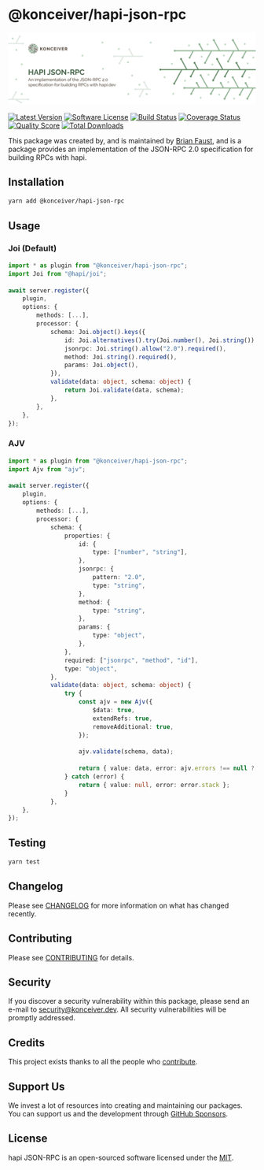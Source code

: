# @konceiver/hapi-json-rpc

<p align="center"><img src="./banner.png" /></p>

[![Latest Version](https://badgen.net/npm/v/@konceiver/hapi-json-rpc)](https://npmjs.com/package/@konceiver/hapi-json-rpc)
[![Software License](https://badgen.net/npm/license/@konceiver/hapi-json-rpc)](https://npmjs.com/package/@konceiver/hapi-json-rpc)
[![Build Status](https://img.shields.io/github/workflow/status/konceiver/hapi-json-rpc/run-tests?label=tests)](https://github.com/konceiver/hapi-json-rpc/actions?query=workflow%3Arun-tests+branch%3Amaster)
[![Coverage Status](https://badgen.net/codeclimate/coverage/konceiver/hapi-json-rpc)](https://codeclimate.com/github/konceiver/hapi-json-rpc)
[![Quality Score](https://badgen.net/codeclimate/maintainability/konceiver/hapi-json-rpc)](https://codeclimate.com/github/konceiver/hapi-json-rpc)
[![Total Downloads](https://badgen.net/npm/dt/konceiver/hapi-json-rpc)](https://npmjs.com/package/@konceiver/hapi-json-rpc)

This package was created by, and is maintained by [Brian Faust](https://github.com/faustbrian), and is a package provides an implementation of the JSON-RPC 2.0 specification for building RPCs with hapi.

## Installation

```bash
yarn add @konceiver/hapi-json-rpc
```

## Usage

### Joi (Default)

```ts
import * as plugin from "@konceiver/hapi-json-rpc";
import Joi from "@hapi/joi";

await server.register({
	plugin,
	options: {
		methods: [...],
		processor: {
			schema: Joi.object().keys({
				id: Joi.alternatives().try(Joi.number(), Joi.string()).required(),
				jsonrpc: Joi.string().allow("2.0").required(),
				method: Joi.string().required(),
				params: Joi.object(),
			}),
			validate(data: object, schema: object) {
				return Joi.validate(data, schema);
			},
		},
	},
});
```

### AJV

```ts
import * as plugin from "@konceiver/hapi-json-rpc";
import Ajv from "ajv";

await server.register({
	plugin,
	options: {
		methods: [...],
		processor: {
			schema: {
				properties: {
					id: {
						type: ["number", "string"],
					},
					jsonrpc: {
						pattern: "2.0",
						type: "string",
					},
					method: {
						type: "string",
					},
					params: {
						type: "object",
					},
				},
				required: ["jsonrpc", "method", "id"],
				type: "object",
			},
			validate(data: object, schema: object) {
				try {
					const ajv = new Ajv({
						$data: true,
						extendRefs: true,
						removeAdditional: true,
					});

					ajv.validate(schema, data);

					return { value: data, error: ajv.errors !== null ? ajv.errorsText() : null };
				} catch (error) {
					return { value: null, error: error.stack };
				}
			},
	},
});
```

## Testing

```bash
yarn test
```

## Changelog

Please see [CHANGELOG](CHANGELOG.md) for more information on what has changed recently.

## Contributing

Please see [CONTRIBUTING](CONTRIBUTING.md) for details.

## Security

If you discover a security vulnerability within this package, please send an e-mail to security@konceiver.dev. All security vulnerabilities will be promptly addressed.

## Credits

This project exists thanks to all the people who [contribute](../../contributors).

## Support Us

We invest a lot of resources into creating and maintaining our packages. You can support us and the development through [GitHub Sponsors](https://github.com/sponsors/faustbrian).

## License

hapi JSON-RPC is an open-sourced software licensed under the [MIT](LICENSE.md).
